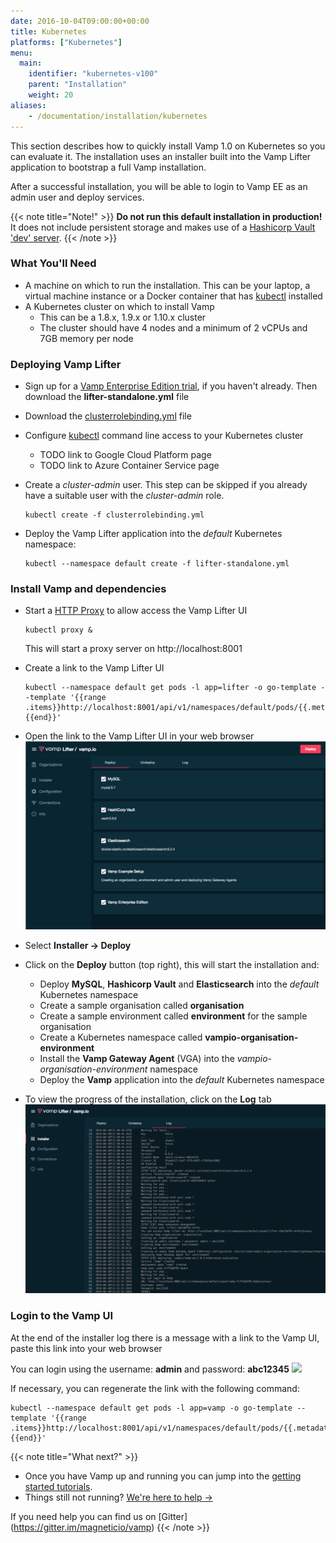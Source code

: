 ```yaml
---
date: 2016-10-04T09:00:00+00:00
title: Kubernetes
platforms: ["Kubernetes"]
menu:
  main:
    identifier: "kubernetes-v100"
    parent: "Installation"
    weight: 20
aliases:
    - /documentation/installation/kubernetes
---
```


This section describes how to quickly install Vamp 1.0 on Kubernetes so you can evaluate it. The installation uses an installer built into the Vamp Lifter application to bootstrap a full Vamp installation.

After a successful installation, you will be able to login to Vamp EE as an admin user and deploy services. 

{{< note title="Note!" >}}
**Do not run this default installation in production!** It does not include persistent storage and makes use of a [Hashicorp Vault 'dev' server](https://www.vaultproject.io/docs/concepts/dev-server.html).
{{< /note >}}

### What You'll Need

* A machine on which to run the installation. This can be your laptop, a virtual machine instance or a Docker container that has [kubectl](http://kubernetes.io/docs/user-guide/kubectl-overview/) installed
* A Kubernetes cluster on which to install Vamp
  * This can be a 1.8.x, 1.9.x or 1.10.x cluster
  * The cluster should have 4 nodes and a minimum of 2 vCPUs and 7GB memory per node

### Deploying Vamp Lifter

* Sign up for a [Vamp Enterprise Edition trial](/trial-signup/), if you haven't already. Then download the **lifter-standalone.yml** file
* Download the [clusterrolebinding.yml](https://gist.github.com/jason-magnetic-io/3be85e096a038e5c17f536bc52e439d0) file
* Configure [kubectl](http://kubernetes.io/docs/user-guide/kubectl-overview/) command line access to your Kubernetes cluster
  * TODO link to Google Cloud Platform page
  * TODO link to Azure Container Service page
* Create a *cluster-admin* user. This step can be skipped if you already have a suitable user with the *cluster-admin* role.
  
  ```
  kubectl create -f clusterrolebinding.yml
  ```
  
* Deploy the Vamp Lifter application into the *default* Kubernetes namespace:
  
  ```
  kubectl --namespace default create -f lifter-standalone.yml
  ```

### Install Vamp and dependencies

* Start a [HTTP Proxy](https://kubernetes.io/docs/tasks/access-kubernetes-api/http-proxy-access-api/) to allow access the Vamp Lifter UI
  
  ```
  kubectl proxy &
  ```
  
  This will start a proxy server on http://localhost:8001
  
* Create a link to the Vamp Lifter UI
  
  ```
  kubectl --namespace default get pods -l app=lifter -o go-template --template '{{range .items}}http://localhost:8001/api/v1/namespaces/default/pods/{{.metadata.name}}/proxy/{{"\n"}}{{end}}'
  ```
  
* Open the link to the Vamp Lifter UI in your web browser
  ![](/images/screens/v100/lifteree-installer-deploy.png)
* Select **Installer → Deploy**
* Click on the **Deploy** button (top right), this will start the installation and:
  * Deploy **MySQL**, **Hashicorp Vault** and **Elasticsearch** into the *default* Kubernetes namespace
  * Create a sample organisation called **organisation**
  * Create a sample environment called **environment** for the sample organisation
  * Create a Kubernetes namespace called **vampio-organisation-environment**
  * Install the **Vamp Gateway Agent** (VGA) into the *vampio-organisation-environment* namespace
  * Deploy the **Vamp** application into the *default* Kubernetes namespace
* To view the progress of the installation, click on the **Log** tab
  ![](/images/screens/v100/lifteree-installer-log-kubernetes.png)

### Login to the Vamp UI

At the end of the installer log there is a message with a link to the Vamp UI, paste this link into your web browser

You can login using the username: **admin** and password: **abc12345**
![](/images/screens/v100/vampee-login.png)

If necessary, you can regenerate the link with the following command:

```
kubectl --namespace default get pods -l app=vamp -o go-template --template '{{range .items}}http://localhost:8001/api/v1/namespaces/default/pods/{{.metadata.name}}/proxy/{{"\n"}}{{end}}'
```

{{< note title="What next?" >}}

* Once you have Vamp up and running you can jump into the [getting started tutorials](/documentation/tutorials/).
* Things still not running? [We're here to help →](https://github.com/magneticio/vamp/issues)

If you need help you can find us on [Gitter] (https://gitter.im/magneticio/vamp)
{{< /note >}}

